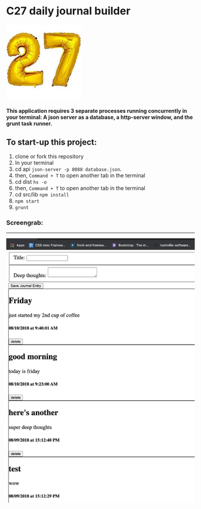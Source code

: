 # C27 daily journal builder
![C27icon](/c27.jpeg) 
#### This application requires 3 separate processes running concurrently in your terminal:  A json server as a database, a http-server window, and the grunt task runner.

## To start-up this project:

1. clone or fork this repository 
1. In your terminal
1. cd api ```json-server -p 8088 database.json```.
1. then, ```Command + T``` to open another tab in the terminal
1. cd dist ``` hs -o ```
1. then, ```Command + T``` to open another tab in the terminal
1. cd src/lib ```npm install```
1. ```npm start```
1. ```grunt```

### Screengrab:
------------------
![screengrab](/c27_dailyjournal_screengrab.png)
